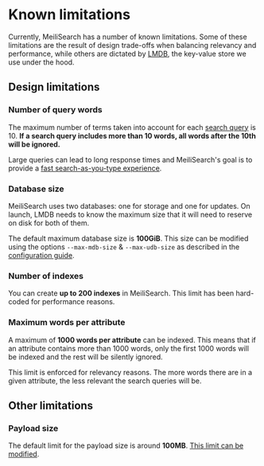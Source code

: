 # Known limitations

Currently, MeiliSearch has a number of known limitations. Some of these limitations are the result of design trade-offs when balancing relevancy and performance, while others are dictated by [LMDB](/reference/under_the_hood/storage.md), the key-value store we use under the hood.

## Design limitations

### Number of query words

The maximum number of terms taken into account for each [search query](/reference/features/search_parameters.md#query-q) is 10. **If a search query includes more than 10 words, all words after the 10th will be ignored.**

Large queries can lead to long response times and MeiliSearch's goal is to provide a [fast search-as-you-type experience](/learn/what_is_meilisearch/philosophy.md#front-facing-search).

### Database size

MeiliSearch uses two databases: one for storage and one for updates. On launch, LMDB needs to know the maximum size that it will need to reserve on disk for both of them.

The default maximum database size is __100GiB__. This size can be modified using the options `--max-mdb-size` & `--max-udb-size` as described in the [configuration guide](/reference/features/configuration.md#max-mdb-size).

### Number of indexes

You can create __up to 200 indexes__ in MeiliSearch. This limit has been hard-coded for performance reasons.

### Maximum words per attribute

A maximum of __1000 words per attribute__ can be indexed. This means that if an attribute contains more than 1000 words, only the first 1000 words will be indexed and the rest will be silently ignored.

This limit is enforced for relevancy reasons. The more words there are in a given attribute, the less relevant the search queries will be.

## Other limitations

### Payload size

The default limit for the payload size is around __100MB__. [This limit can be modified](/reference/features/configuration.md#payload-limit-size).
